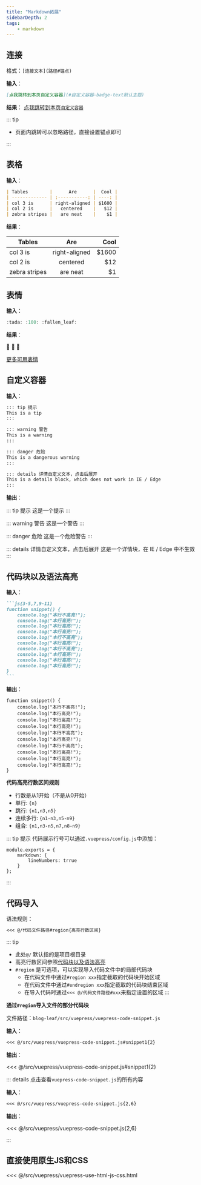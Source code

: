 ```yaml
---
title: "Markdown拓展"
sidebarDepth: 2
tags: 
    - markdown
---
```


## 连接

格式：```[连接文本](路径#锚点)```

**输入**：

```md
[点我跳转到本页自定义容器](#自定义容器-badge-text默认主题)
```

**结果**：
[点我跳转到本页`自定义容器`](#自定义容器)

::: tip

- 页面内跳转可以忽略路径，直接设置锚点即可
  
:::

## 表格

**输入**：

``` md
| Tables        |      Are      |  Cool |
| ------------- | :-----------: | ----: |
| col 3 is      | right-aligned | $1600 |
| col 2 is      |   centered    |   $12 |
| zebra stripes |   are neat    |    $1 |
```

**结果**：

| Tables        |      Are      |  Cool |
| ------------- | :-----------: | ----: |
| col 3 is      | right-aligned | $1600 |
| col 2 is      |   centered    |   $12 |
| zebra stripes |   are neat    |    $1 |

## 表情

**输入**：

```js
:tada: :100: :fallen_leaf:
```

**结果**：

:tada: :100: :fallen_leaf:

[更多可用表情](https://github.com/markdown-it/markdown-it-emoji/blob/master/lib/data/full.json)

## 自定义容器 <Badge text="默认主题"/>

**输入**：

```md
::: tip 提示
This is a tip
:::

::: warning 警告
This is a warning
:::

::: danger 危险
This is a dangerous warning
:::

::: details 详情自定义文本，点击后展开
This is a details block, which does not work in IE / Edge
:::
```

**输出**：

::: tip 提示
这是一个提示
:::

::: warning 警告
这是一个警告
:::

::: danger 危险
这是一个危险警告
:::

::: details 详情自定义文本，点击后展开
这是一个详情块，在 IE / Edge 中不生效
:::

## 代码块以及语法高亮

**输入**：

````md
```js{3-5,7,9-11}
function snippet() {
    console.log("本行不高亮!");
    console.log("本行高亮!");
    console.log("本行高亮!");
    console.log("本行高亮!");
    console.log("本行不高亮");
    console.log("本行高亮!");
    console.log("本行不高亮");
    console.log("本行高亮!");
    console.log("本行高亮!");
    console.log("本行高亮!");
}
```
````

**输出**：

```js{3-5,7,9-11}
function snippet() {
    console.log("本行不高亮!");
    console.log("本行高亮!");
    console.log("本行高亮!");
    console.log("本行高亮!");
    console.log("本行不高亮");
    console.log("本行高亮!");
    console.log("本行不高亮");
    console.log("本行高亮!");
    console.log("本行高亮!");
    console.log("本行高亮!");
}
```

**代码高亮行数区间规则** <Badge text="逗号之间不要有空格" type="warning"/>

- 行数是从1开始（不是从0开始）
- 单行: `{n}`
- 跳行: `{n1,n3,n5}`
- 连续多行: `{n1-n3,n5-n9}`
- 组合: `{n1,n3-n5,n7,n8-n9}`

::: tip 提示
代码展示行号可以通过`.vuepress/config.js`中添加：

```js{3}
module.exports = {
    markdown: {
        lineNumbers: trrue
    }
};
```

:::

## 代码导入

语法规则：

```md
<<< @/代码文件路径#region{高亮行数区间}
```

::: tip

- 此处`@/` 默认指的是项目根目录
- 高亮行数区间参照[代码块以及语法高亮](#代码块以及语法高亮)
- `#region` 是可选项，可以实现导入代码文件中的局部代码块
  - 在代码文件中通过`#region xxx`指定截取的代码块开始区域
  - 在代码文件中通过`#endregion xxx`指定截取的代码块结束区域
  - 在导入代码时通过`<<< @/代码文件路径#xxx`来指定设置的区域
:::

**通过`#region`导入文件的部分代码块**

文件路径：`blog-leaf/src/vuepress/vuepress-code-snippet.js`

**输入**：

```md
<<< @/src/vuepress/vuepress-code-snippet.js#snippet1{2}
```

**输出**：

<<< @/src/vuepress/vuepress-code-snippet.js#snippet1{2}

::: details 点击查看`vuepress-code-snippet.js`的所有内容

**输入**：

```md
<<< @/src/vuepress/vuepress-code-snippet.js{2,6}
```

**输出**：

<<< @/src/vuepress/vuepress-code-snippet.js{2,6}

:::

## 直接使用原生JS和CSS

<<< @/src/vuepress/vuepress-use-html-js-css.html
